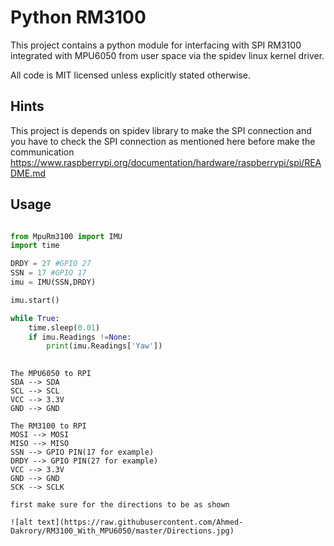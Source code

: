 Python RM3100
=============

This project contains a python module for interfacing with SPI RM3100 integrated with MPU6050 from user space via the spidev linux kernel driver.

All code is MIT licensed unless explicitly stated otherwise.


Hints
-----
This project is depends on spidev library to make the SPI connection and 
you have to check the SPI connection as mentioned here before make the communication
https://www.raspberrypi.org/documentation/hardware/raspberrypi/spi/README.md

Usage
-----

```python

from MpuRm3100 import IMU
import time

DRDY = 27 #GPIO 27
SSN = 17 #GPIO 17
imu = IMU(SSN,DRDY)

imu.start()

while True:
    time.sleep(0.01)
    if imu.Readings !=None:
        print(imu.Readings['Yaw'])
		
```

```Connection
The MPU6050 to RPI
SDA --> SDA
SCL --> SCL
VCC --> 3.3V
GND --> GND

The RM3100 to RPI
MOSI --> MOSI
MISO --> MISO
SSN --> GPIO PIN(17 for example)
DRDY --> GPIO PIN(27 for example)
VCC --> 3.3V
GND --> GND
SCK --> SCLK

first make sure for the directions to be as shown

![alt text](https://raw.githubusercontent.com/Ahmed-Dakrory/RM3100_With_MPU6050/master/Directions.jpg)
```